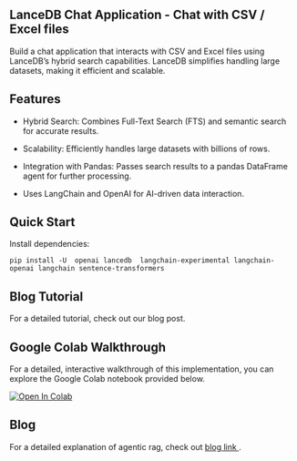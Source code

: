 ## LanceDB Chat Application - Chat with CSV / Excel files
Build a chat application that interacts with CSV and Excel files using LanceDB’s hybrid search capabilities. LanceDB simplifies handling large datasets, making it efficient and scalable.

## Features
* Hybrid Search: Combines Full-Text Search (FTS) and semantic search for accurate results.

* Scalability: Efficiently handles large datasets with billions of rows.

* Integration with Pandas: Passes search results to a pandas DataFrame agent for further processing. 

* Uses LangChain and OpenAI for AI-driven data interaction.

## Quick Start
Install dependencies:

```pip install -U  openai lancedb  langchain-experimental langchain-openai langchain sentence-transformers```

## Blog Tutorial
For a detailed tutorial, check out our blog post.


## Google Colab Walkthrough
For a detailed, interactive walkthrough of this implementation, you can explore the Google Colab notebook provided below. 

[![Open In Colab](https://colab.research.google.com/assets/colab-badge.svg)](https://colab.research.google.com/github/lancedb/vectordb-recipes/blob/main/tutorials/Chat_with_csv_file/main.ipynb)


## Blog

For a detailed explanation of agentic rag, check out  [blog link ](https://blog.lancedb.com/p/d8c71df4-e55f-479a-819e-cde13354a6a3/
).

